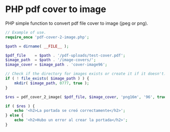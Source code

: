 # PHP pdf cover to image
PHP simple function to convert pdf file cover to image (jpeg or png).

```php
// Example of use.
require_once 'pdf-cover-2-image.php';

$path = dirname( __FILE__ );

$pdf_file    = $path . '/pdf-uploads/test-cover.pdf';
$image_path  = $path . '/image-covers/';
$image_cover = $image_path . 'cover-image96';

// Check if the directory for images exists or create it if it doesn't.
if ( ! file_exists( $image_path ) ) {
	mkdir( $image_path, 0777, true );
}

$res = pdf_cover_2_image( $pdf_file, $image_cover, 'png16m', '96', true );

if ( $res ) {
	echo '<h2>La portada se creó correctamente</h2>';
} else {
	echo '<h2>Hubo un error al crear la portada</h2>';
}
```
